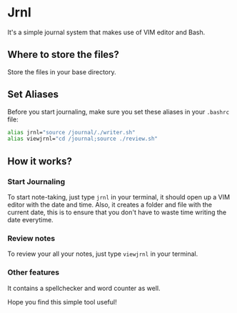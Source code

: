 # Jrnl

It's a simple journal system that makes use of VIM editor and Bash.

## Where to store the files?
Store the files in your base directory.

## Set Aliases
Before you start journaling, make sure you set these aliases in your `.bashrc` file:
```bash
alias jrnl="source /journal/./writer.sh"
alias viewjrnl="cd /journal;source ./review.sh"
```

## How it works?
### Start Journaling
To start note-taking, just type `jrnl` in your terminal, it should open up a VIM editor with the date and
time. Also, it creates a folder and file with the current date, this is to ensure that you don't have to waste time writing the date everytime.

### Review notes
To review your all your notes, just type `viewjrnl` in your terminal.

### Other features
It contains a spellchecker and word counter as well.

Hope you find this simple tool useful!
